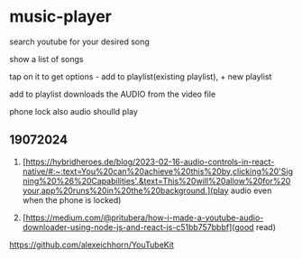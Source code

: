 # music-player

search youtube for your desired song

show a list of songs

tap on it to get options - add to playlist(existing playlist), + new playlist

add to playlist downloads the AUDIO from the video file

phone lock also audio shoulld play

## 19072024
1. [https://hybridheroes.de/blog/2023-02-16-audio-controls-in-react-native/#:~:text=You%20can%20achieve%20this%20by,clicking%20'Signing%20%26%20Capabilities'.&text=This%20will%20allow%20for%20your,app%20runs%20in%20the%20background.](play audio even when the phone is locked)

2. [https://medium.com/@pritubera/how-i-made-a-youtube-audio-downloader-using-node-js-and-react-js-c51bb757bbbf](good read)





https://github.com/alexeichhorn/YouTubeKit

